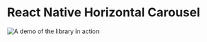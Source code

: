 # React Native Horizontal Carousel

![A demo of the library in action](https://raw.githubusercontent.com/rhysforyou/react-native-horizontal-carousel/master/demo.gif)
